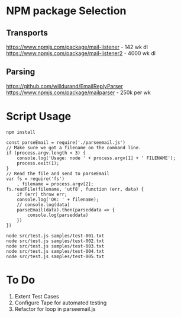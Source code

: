 # NPM package Selection

## Transports
https://www.npmjs.com/package/mail-listener - 142 wk dl
https://www.npmjs.com/package/mail-listener2 - 4000 wk dl

## Parsing
https://github.com/willdurand/EmailReplyParser
https://www.npmjs.com/package/mailparser - 250k per wk


# Script Usage

```
npm install
``` 


```
const parseEmail = require('./parseemail.js')
// Make sure we got a filename on the command line.
if (process.argv.length < 3) {
    console.log('Usage: node ' + process.argv[1] + ' FILENAME');
    process.exit(1);
}
// Read the file and send to parseEmail
var fs = require('fs')
    , filename = process.argv[2];
fs.readFile(filename, 'utf8', function (err, data) {
    if (err) throw err;
    console.log('OK: ' + filename);
    // console.log(data)
    parseEmail(data).then(parseddata => {
        console.log(parseddata)
    })
})
```

```
node src/test.js samples/test-001.txt
node src/test.js samples/test-002.txt
node src/test.js samples/test-003.txt
node src/test.js samples/test-004.txt
node src/test.js samples/test-005.txt
```

# To Do

1. Extent Test Cases
2. Configure Tape for automated testing
3. Refactor for loop in parseemail.js

